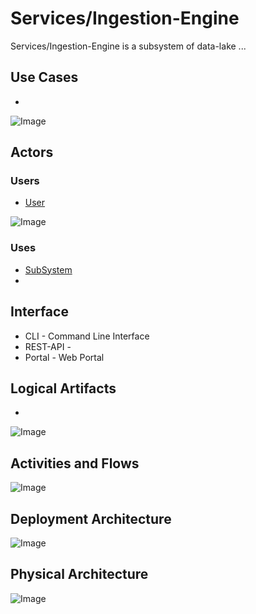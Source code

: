 # Services/Ingestion-Engine

Services/Ingestion-Engine is a subsystem of data-lake ...

## Use Cases

* 

![Image](./Solution/Services/Ingestion-Engine/UseCases.png)

## Actors

### Users 

* [User](User)

![Image](./Solution/Services/Ingestion-Engine/UserInteraction.png)

### Uses

* [SubSystem](./Solution/Services/Ingestion-Engine/SubSystem-Ingestion-Engine.md)
* 

## Interface

* CLI - Command Line Interface
* REST-API - 
* Portal - Web Portal

## Logical Artifacts

*

![Image](./Solution/Services/Ingestion-Engine/Logical.png)

## Activities and Flows 

![Image](./Solution/Services/Ingestion-Engine/Process.png)

## Deployment Architecture

![Image](./Solution/Services/Ingestion-Engine/Deployment.png)

## Physical Architecture

![Image](./Solution/Services/Ingestion-Engine/Physical.png)

